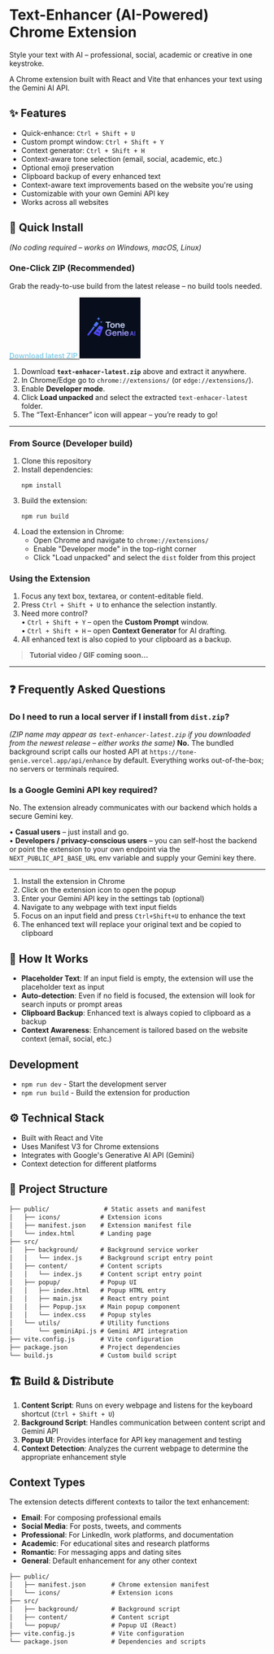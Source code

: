 # Text-Enhancer (AI-Powered) Chrome Extension

Style your text with AI – professional, social, academic or creative in one keystroke.

A Chrome extension built with React and Vite that enhances your text using the Gemini AI API.

## ✨ Features

- Quick-enhance: `Ctrl + Shift + U`  
- Custom prompt window: `Ctrl + Shift + Y`  
- Context generator: `Ctrl + Shift + H`  
- Context-aware tone selection (email, social, academic, etc.)  
- Optional emoji preservation  
- Clipboard backup of every enhanced text
- Context-aware text improvements based on the website you're using
- Customizable with your own Gemini API key
- Works across all websites

## 🚀 Quick Install  
*(No coding required – works on Windows, macOS, Linux)*

### One-Click ZIP (Recommended)
Grab the ready-to-use build from the latest release – no build tools needed.

<a href="https://raw.githubusercontent.com/Nexoraedge/Text_Enhancer/main/downloads/text-enhacer-latest.zip">
<span style="color: #87ceeb; font-weight: 600;">Download latest ZIP</span>
<img src="https://github.com/Nexoraedge/Text_Enhancer/blob/main/public/icons/icon128.png"  title="Download latest ZIP" alt="Download latest ZIP" width="120" /></a>

1. Download **`text-enhacer-latest.zip`** above and extract it anywhere.
2. In Chrome/Edge go to `chrome://extensions/` (or `edge://extensions/`).
3. Enable **Developer mode**.
4. Click **Load unpacked** and select the extracted `text-enhacer-latest` folder.
5. The “Text-Enhancer” icon will appear – you’re ready to go!

---

### From Source (Developer build)

1. Clone this repository
2. Install dependencies:
   ```
   npm install
   ```
3. Build the extension:
   ```
   npm run build
   ```
4. Load the extension in Chrome:
   - Open Chrome and navigate to `chrome://extensions/`
   - Enable "Developer mode" in the top-right corner
   - Click "Load unpacked" and select the `dist` folder from this project

### Using the Extension
1. Focus any text box, textarea, or content-editable field.
2. Press `Ctrl + Shift + U` to enhance the selection instantly.
3. Need more control?  
   • `Ctrl + Shift + Y` – open the **Custom Prompt** window.  
   • `Ctrl + Shift + H` – open **Context Generator** for AI drafting.
4. All enhanced text is also copied to your clipboard as a backup.

> **Tutorial video / GIF coming soon…**

---

## ❓ Frequently Asked Questions

### Do I need to run a local server if I install from `dist.zip`?

*(ZIP name may appear as `text-enhancer-latest.zip` if you downloaded from the newest release – either works the same)*
**No.** The bundled background script calls our hosted API at `https://tone-genie.vercel.app/api/enhance` by default.  Everything works out-of-the-box; no servers or terminals required.

### Is a Google Gemini API key required?
No. The extension already communicates with our backend which holds a secure Gemini key.

• **Casual users** – just install and go.  
• **Developers / privacy-conscious users** – you can self-host the backend or point the extension to your own endpoint via the `NEXT_PUBLIC_API_BASE_URL` env variable and supply your Gemini key there.

---

1. Install the extension in Chrome
2. Click on the extension icon to open the popup
3. Enter your Gemini API key in the settings tab (optional)
4. Navigate to any webpage with text input fields
5. Focus on an input field and press `Ctrl+Shift+U` to enhance the text
6. The enhanced text will replace your original text and be copied to clipboard

## 🧠 How It Works

- **Placeholder Text**: If an input field is empty, the extension will use the placeholder text as input
- **Auto-detection**: Even if no field is focused, the extension will look for search inputs or prompt areas
- **Clipboard Backup**: Enhanced text is always copied to clipboard as a backup
- **Context Awareness**: Enhancement is tailored based on the website context (email, social, etc.)

## Development

- `npm run dev` - Start the development server
- `npm run build` - Build the extension for production

## ⚙️ Technical Stack

- Built with React and Vite
- Uses Manifest V3 for Chrome extensions
- Integrates with Google's Generative AI API (Gemini)
- Context detection for different platforms

## 📁 Project Structure

```
├── public/               # Static assets and manifest
│   ├── icons/           # Extension icons
│   ├── manifest.json    # Extension manifest file
│   └── index.html       # Landing page
├── src/
│   ├── background/      # Background service worker
│   │   └── index.js     # Background script entry point
│   ├── content/         # Content scripts
│   │   └── index.js     # Content script entry point
│   ├── popup/           # Popup UI
│   │   ├── index.html   # Popup HTML entry
│   │   ├── main.jsx     # React entry point
│   │   ├── Popup.jsx    # Main popup component
│   │   └── index.css    # Popup styles
│   └── utils/           # Utility functions
│       └── geminiApi.js # Gemini API integration
├── vite.config.js       # Vite configuration
├── package.json         # Project dependencies
└── build.js             # Custom build script
```

## 🏗️ Build & Distribute

1. **Content Script**: Runs on every webpage and listens for the keyboard shortcut (`Ctrl + Shift + U`)
2. **Background Script**: Handles communication between content script and Gemini API
3. **Popup UI**: Provides interface for API key management and testing
4. **Context Detection**: Analyzes the current webpage to determine the appropriate enhancement style

## Context Types

The extension detects different contexts to tailor the text enhancement:

- **Email**: For composing professional emails
- **Social Media**: For posts, tweets, and comments
- **Professional**: For LinkedIn, work platforms, and documentation
- **Academic**: For educational sites and research platforms
- **Romantic**: For messaging apps and dating sites
- **General**: Default enhancement for any other context

```
├── public/
│   ├── manifest.json       # Chrome extension manifest
│   └── icons/              # Extension icons
├── src/
│   ├── background/         # Background script
│   ├── content/            # Content script
│   └── popup/              # Popup UI (React)
├── vite.config.js          # Vite configuration
└── package.json            # Dependencies and scripts
```
